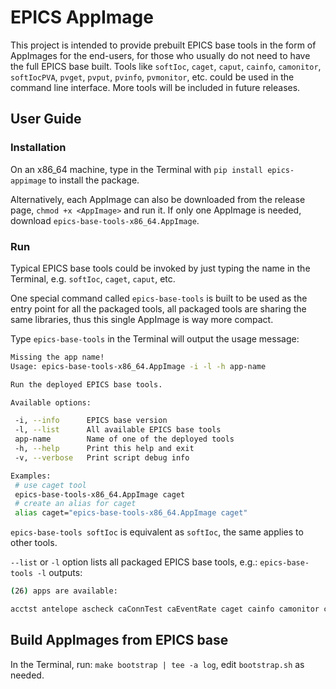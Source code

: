 # EPICS AppImage

This project is intended to provide prebuilt EPICS base tools in the form
of AppImages for the end-users, for those who usually do not need to have the full
EPICS base built. Tools like ``softIoc``, ``caget``, ``caput``, ``cainfo``,
``camonitor``, ``softIocPVA``, ``pvget``, ``pvput``, ``pvinfo``,
``pvmonitor``, etc. could be used in the command line interface. More tools
will be included in future releases.

## User Guide

### Installation
On an x86_64 machine, type in the Terminal with ``pip install epics-appimage`` to install the package.

Alternatively, each AppImage can also be downloaded from the release page,
``chmod +x <AppImage>`` and run it. If only one AppImage is needed, download
``epics-base-tools-x86_64.AppImage``.

### Run
Typical EPICS base tools could be invoked by just typing the name in the
Terminal, e.g. ``softIoc``, ``caget``, ``caput``, etc.

One special command called ``epics-base-tools`` is built to be used as the
entry point for all the packaged tools, all packaged tools are sharing the
same libraries, thus this single AppImage is way more compact.

Type ``epics-base-tools`` in the Terminal will output the usage message:
```bash
Missing the app name!
Usage: epics-base-tools-x86_64.AppImage -i -l -h app-name

Run the deployed EPICS base tools.

Available options:

 -i, --info      EPICS base version
 -l, --list      All available EPICS base tools
 app-name        Name of one of the deployed tools
 -h, --help      Print this help and exit
 -v, --verbose   Print script debug info

Examples:
 # use caget tool
 epics-base-tools-x86_64.AppImage caget
 # create an alias for caget
 alias caget="epics-base-tools-x86_64.AppImage caget"
```

``epics-base-tools softIoc`` is equivalent as ``softIoc``, the same applies to other tools.

``--list`` or ``-l`` option lists all packaged EPICS base tools, e.g.:
``epics-base-tools -l`` outputs:
```bash
(26) apps are available:

acctst antelope ascheck caConnTest caEventRate caget cainfo camonitor caput caRepeater casw ca_test catime e_flex iocLogServer makeBpt msi p2p pvcall pvget pvinfo pvlist pvmonitor pvput softIoc softIocPVA

```

## Build AppImages from EPICS base
In the Terminal, run: ``make bootstrap | tee -a log``, edit `bootstrap.sh` as needed.
